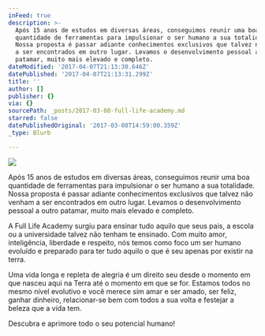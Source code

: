 ```yaml
---
inFeed: true
description: >-
  Após 15 anos de estudos em diversas áreas, conseguimos reunir uma boa
  quantidade de ferramentas para impulsionar o ser humano a sua totalidade.
  Nossa proposta é passar adiante conhecimentos exclusivos que talvez não venham
  a ser encontrados em outro lugar. Levamos o desenvolvimento pessoal a outro
  patamar, muito mais elevado e completo.
dateModified: '2017-04-07T21:13:30.646Z'
datePublished: '2017-04-07T21:13:31.299Z'
title: ''
author: []
publisher: {}
via: {}
sourcePath: _posts/2017-03-08-full-life-academy.md
starred: false
datePublishedOriginal: '2017-03-08T14:59:00.359Z'
_type: Blurb

---
```

![](https://the-grid-user-content.s3-us-west-2.amazonaws.com/19874b9f-f027-4923-b602-d680937db908.png)

Após 15 anos de estudos em diversas áreas, conseguimos reunir uma boa quantidade de ferramentas para impulsionar o ser humano a sua totalidade. Nossa proposta é passar adiante conhecimentos exclusivos que talvez não venham a ser encontrados em outro lugar. Levamos o desenvolvimento pessoal a outro patamar, muito mais elevado e completo.

A Full Life Academy surgiu para ensinar tudo aquilo que seus pais, a escola ou a universidade talvez não tenham te ensinado. Com muito amor, inteligência, liberdade e respeito, nós temos como foco um ser humano evoluído e preparado para ter tudo aquilo o que é seu apenas por existir na terra.

Uma vida longa e repleta de alegria é um direito seu desde o momento em que nasceu aqui na Terra até o momento em que se for. Estamos todos no mesmo nível evolutivo e você merece sim amar e ser amado, ser feliz, ganhar dinheiro, relacionar-se bem com todos a sua volta e festejar a beleza que a vida tem.

Descubra e aprimore todo o seu potencial humano!